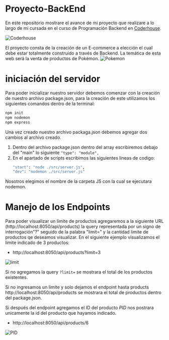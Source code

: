 # Proyecto-BackEnd


En este repositorio mostrare el avance de mi proyecto que realizare a lo largo de mi cursada en el curso de Programación Backend en [Coderhouse](https://www.coderhouse.cl/?utm_term=coderhouse&utm_campaign=0&utm_source=google_search_brand&utm_medium=cpc&gclid=CjwKCAjwitShBhA6EiwAq3RqA7-yzKOqUR9I3mjm8hrJsEfua7t7GSJUVzNyU8ISrqxIpxYGweUtVBoC5T0QAvD_BwE).

![Coderhouse](https://cdn.shopify.com/s/files/1/0695/1505/1298/files/logo--white_140x.webp?v=1681144024)

El proyecto consta de la creación de un E-commerce a elección el cual debe estar totalmente construido a través de Backend. La temática de esta web será la venta de productos de Pokémon.
![Pokemon](https://media.gamestop.com/i/gamestop/Pokemon_Evergreen_1440x332_Hero_D_1.webp)

# iniciación del servidor
Para poder inicializar nuestro servidor debemos comenzar con la creación de nuestro archivo package.json, para la creación de este utilizamos los siguientes comandos dentro de la terminal:
```sh
npm init
npm nodemon
npm express
```

Una vez creado nuestro archivo packaga.json debemos agregar dos cambios al archivo creado.

1. Dentro del archivo package.json dentro del array escribiremos debajo del "main" lo siguiente ``"type": "module",``
2. En el apartado de scripts escribimos las siguientes lineas de codigo:
    ``` sh
    "start": "node ./src/server.js",
    "dev": "nodemon ./src/server.js"
    ```
Nosotros elegimos el nombre de la carpeta JS con la cual se ejecutara nodemon.

# Manejo de los Endpoints
Para poder visualizar un limite de productos agregaremos a la  siguiente URL (http://localhost:8050/api/products) la query representada por un signo de interrogación"?" seguido de la palabra "limit=" y la cantidad limite de productos qe deseamos visualizar. En el siguiente ejemplo visualizamos el limite indicado de 3 productos:
- http://localhost:8050/api/products?limit=3

![limit](https://firebasestorage.googleapis.com/v0/b/proyecto-react-da05a.appspot.com/o/limit.PNG?alt=media&token=6670772f-5246-4b31-9fc1-a2fc8dc5508f)

Si no agregamos la query ``?limit=`` se mostrara el total de los productos existentes.

Si no ingresamos un limite y solo dejamos el endpoint hasta products http://localhost:8050/api/products se mostrara el total de productos dentro del package.json.

Si después del endpoint agregamos el ID del producto *PID* nos postrara unicamente la id del producto que hayamos indicado.
- http://localhost:8050/api/products/6

![PID](https://firebasestorage.googleapis.com/v0/b/proyecto-react-da05a.appspot.com/o/pid.PNG?alt=media&token=e4135459-7064-496d-9834-aed0ac114440)

